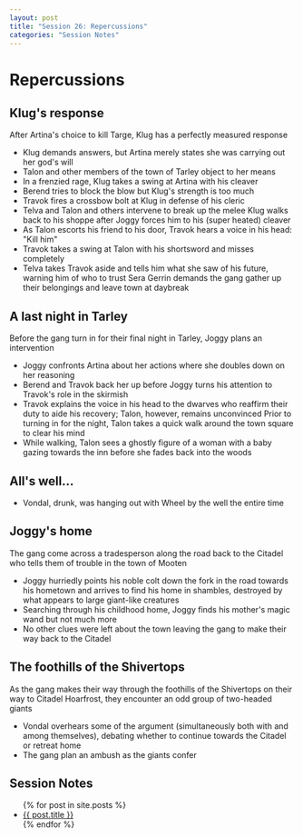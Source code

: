 ```yaml
---
layout: post
title: "Session 26: Repercussions"
categories: "Session Notes"
---
```

# Repercussions

## Klug's response
After Artina's choice to kill Targe, Klug has a perfectly measured response
  - Klug demands answers, but Artina merely states she was carrying out her god's will
  - Talon and other members of the town of Tarley object to her means
  - In a frenzied rage, Klug takes a swing at Artina with his cleaver
  - Berend tries to block the blow but Klug's strength is too much
  - Travok fires a crossbow bolt at Klug in defense of his cleric
  - Telva and Talon and others intervene to break up the melee
Klug walks back to his shoppe after Joggy forces him to his (super heated) cleaver
  - As Talon escorts his friend to his door, Travok hears a voice in his head: "Kill him"
  - Travok takes a swing at Talon with his shortsword and misses completely
  - Telva takes Travok aside and tells him what she saw of his future, warning him of who to trust
Sera Gerrin demands the gang gather up their belongings and leave town at daybreak

## A last night in Tarley
Before the gang turn in for their final night in Tarley, Joggy plans an intervention
  - Joggy confronts Artina about her actions where she doubles down on her reasoning
  - Berend and Travok back her up before Joggy turns his attention to Travok's role in the skirmish
  - Travok explains the voice in his head to the dwarves who reaffirm their duty to aide his recovery; Talon, however, remains unconvinced
Prior to turning in for the night, Talon takes a quick walk around the town square to clear his mind
  - While walking, Talon sees a ghostly figure of a woman with a baby gazing towards the inn before she fades back into the woods

## All's well...
  - Vondal, drunk, was hanging out with Wheel by the well the entire time

## Joggy's home
The gang come across a tradesperson along the road back to the Citadel who tells them of trouble in the town of Mooten
  - Joggy hurriedly points his noble colt down the fork in the road towards his hometown and arrives to find his home in shambles, destroyed by what appears to large giant-like creatures
  - Searching through his childhood home, Joggy finds his mother's magic wand but not much more
  - No other clues were left about the town leaving the gang to make their way back to the Citadel

## The foothills of the Shivertops
As the gang makes their way through the foothills of the Shivertops on their way to Citadel Hoarfrost, they encounter an odd group of two-headed giants
  - Vondal overhears some of the argument (simultaneously both with and among themselves), debating whether to continue towards the Citadel or retreat home
  - The gang plan an ambush as the giants confer

## Session Notes
  <ul>
    {% for post in site.posts %}
      <li>
        <a href="{{ post.url | prepend: site.github.url }}">{{ post.title }}</a>
      </li>
    {% endfor %}
  </ul>
